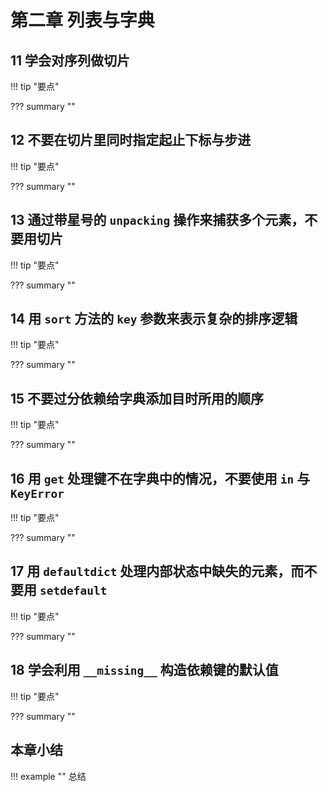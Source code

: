 # 第二章 列表与字典 
  
<!-- -------------------------------------------------------------------------- -->
## 11 学会对序列做切片

!!! tip "要点"


??? summary ""


<!-- -------------------------------------------------------------------------- -->
## 12 不要在切片里同时指定起止下标与步进

!!! tip "要点"


??? summary ""


<!-- -------------------------------------------------------------------------- -->
## 13 通过带星号的 `unpacking` 操作来捕获多个元素，不要用切片

!!! tip "要点"

??? summary ""


<!-- -------------------------------------------------------------------------- -->
## 14 用 `sort` 方法的 `key` 参数来表示复杂的排序逻辑

!!! tip "要点"

??? summary ""


<!-- -------------------------------------------------------------------------- -->
## 15 不要过分依赖给字典添加目时所用的顺序

!!! tip "要点"

??? summary ""


<!-- -------------------------------------------------------------------------- -->
## 16 用 `get` 处理键不在字典中的情况，不要使用 `in` 与 `KeyError` 

!!! tip "要点"

??? summary ""


<!-- -------------------------------------------------------------------------- -->
## 17 用 `defaultdict` 处理内部状态中缺失的元素，而不要用 `setdefault`

!!! tip "要点"

??? summary ""


<!-- -------------------------------------------------------------------------- -->
## 18 学会利用 `__missing__` 构造依赖键的默认值

!!! tip "要点"

??? summary ""


<!-- -------------------------------------------------------------------------- -->
## 本章小结

!!! example ""
    总结
    
